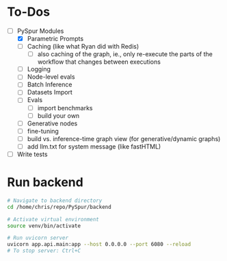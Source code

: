 # To-Dos

- [ ] PySpur Modules
  - [X] Parametric Prompts
  - [ ] Caching (like what Ryan did with Redis)
    - [ ] also caching of the graph, ie., only re-execute the parts of the workflow that changes between executions
  - [ ] Logging
  - [ ] Node-level evals
  - [ ] Batch Inference
  - [ ] Datasets Import
  - [ ] Evals
    - [ ] import benchmarks
    - [ ] build your own
  - [ ] Generative nodes
  - [ ] fine-tuning
  - [ ] build vs. inference-time graph view (for generative/dynamic graphs)
  - [ ] add llm.txt for system message (like fastHTML)
- [ ] Write tests

# Run backend
```sh
# Navigate to backend directory
cd /home/chris/repo/PySpur/backend

# Activate virtual environment
source venv/bin/activate

# Run uvicorn server
uvicorn app.api.main:app --host 0.0.0.0 --port 6080 --reload
# To stop server: Ctrl+C
```